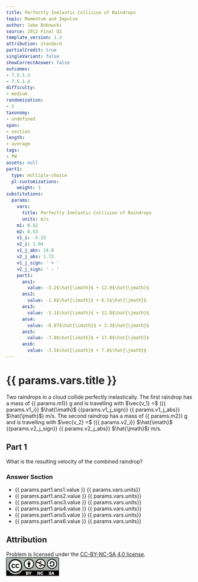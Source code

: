 ```yaml
---
title: Perfectly Inelastic Collision of Raindrops
topic: Momentum and Impulse
author: Jake Bobowski
source: 2012 Final Q2
template_version: 1.3
attribution: standard
partialCredit: true
singleVariant: false
showCorrectAnswer: false
outcomes:
- 7.5.1.3
- 7.5.1.4
difficulty:
- medium
randomization:
- 2
taxonomy:
- undefined
span:
- section
length:
- average
tags:
- PW
assets: null
part1:
  type: multiple-choice
  pl-customizations:
    weight: 1
substitutions:
  params:
    vars:
      title: Perfectly Inelastic Collision of Raindrops
      units: m/s
    m1: 0.52
    m2: 0.53
    v1_i: -5.15
    v2_i: 1.94
    v1_j_abs: 14.0
    v2_j_abs: 1.72
    v1_j_sign: ' + '
    v2_j_sign: ' - '
    part1:
      ans1:
        value: -3.2$\hat{\imath}$ + 12.0$\hat{\jmath}$
      ans2:
        value: -1.6$\hat{\imath}$ + 6.1$\hat{\jmath}$
      ans3:
        value: -3.1$\hat{\imath}$ + 12.0$\hat{\jmath}$
      ans4:
        value: -0.87$\hat{\imath}$ + 3.3$\hat{\jmath}$
      ans5:
        value: -7.8$\hat{\imath}$ + 17.0$\hat{\jmath}$
      ans6:
        value: -3.5$\hat{\imath}$ + 7.8$\hat{\jmath}$
---
```

# {{ params.vars.title }}
Two raindrops in a cloud collide perfectly inelastically. The first raindrop has a mass of {{ params.m1}} g and is travelling with $\vec{v_1} =$ ({{ params.v1_i}} $\hat{\imath}$ {{params.v1_j_sign}} {{ params.v1_j_abs}} $\hat{\jmath}$) m/s.
The second raindrop has a mass of {{ params.m2}} g and is travelling with $\vec{v_2} =$ ({{ params.v2_i}} $\hat{\imath}$ {{params.v2_j_sign}} {{ params.v2_j_abs}} $\hat{\jmath}$) m/s.

## Part 1

What is the resulting velocity of the combined raindrop?

### Answer Section

- {{ params.part1.ans1.value }} {{ params.vars.units}}
- {{ params.part1.ans2.value }} {{ params.vars.units}}
- {{ params.part1.ans3.value }} {{ params.vars.units}}
- {{ params.part1.ans4.value }} {{ params.vars.units}}
- {{ params.part1.ans5.value }} {{ params.vars.units}}
- {{ params.part1.ans6.value }} {{ params.vars.units}}

## Attribution

Problem is licensed under the [CC-BY-NC-SA 4.0 license](https://creativecommons.org/licenses/by-nc-sa/4.0/).<br> ![The Creative Commons 4.0 license requiring attribution-BY, non-commercial-NC, and share-alike-SA license.](https://raw.githubusercontent.com/firasm/bits/master/by-nc-sa.png)
